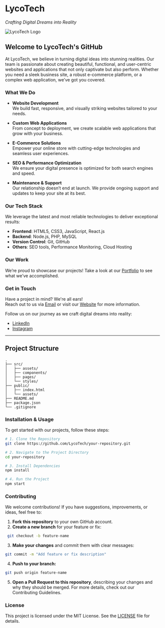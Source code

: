 # **LycoTech**  
*Crafting Digital Dreams into Reality*

![LycoTech Logo](https://placeholder.com/logo) <!-- Reemplaza con un enlace al logo de LycoTech -->

## **Welcome to LycoTech's GitHub**

At LycoTech, we believe in turning digital ideas into stunning realities. Our team is passionate about creating beautiful, functional, and user-centric websites and applications that not only captivate but also perform. Whether you need a sleek business site, a robust e-commerce platform, or a complex web application, we’ve got you covered.

### **What We Do**

- **Website Development**  
  We build fast, responsive, and visually striking websites tailored to your needs.

- **Custom Web Applications**  
  From concept to deployment, we create scalable web applications that grow with your business.

- **E-Commerce Solutions**  
  Empower your online store with cutting-edge technologies and seamless user experiences.

- **SEO & Performance Optimization**  
  We ensure your digital presence is optimized for both search engines and speed.

- **Maintenance & Support**  
  Our relationship doesn’t end at launch. We provide ongoing support and updates to keep your site at its best.

### **Our Tech Stack**

We leverage the latest and most reliable technologies to deliver exceptional results:

- **Frontend**: HTML5, CSS3, JavaScript, React.js
- **Backend**: Node.js, PHP, MySQL
- **Version Control**: Git, GitHub
- **Others**: SEO tools, Performance Monitoring, Cloud Hosting

### **Our Work**

We’re proud to showcase our projects! Take a look at our [Portfolio](https://lycotech.es) to see what we’ve accomplished.

### **Get in Touch**

Have a project in mind? We're all ears!  
Reach out to us via [Email](mailto:lycotechcorp@gmail.com) or visit our [Website](https://lycotech.es) for more information.

Follow us on our journey as we craft digital dreams into reality:

- [LinkedIn](https://www.linkedin.com/in/gabriel-dominguez-torres-43008231a)
- [Instagram](https://instagram.com)

---

## **Project Structure**

```plaintext
.
├── src/
│   ├── assets/
│   ├── components/
│   ├── pages/
│   └── styles/
├── public/
│   ├── index.html
│   └── assets/
├── README.md
├── package.json
└── .gitignore

```
### **Installation & Usage**

To get started with our projects, follow these steps:

```bash
# 1. Clone the Repository
git clone https://github.com/LycoTech/your-repository.git

# 2. Navigate to the Project Directory
cd your-repository

# 3. Install Dependencies
npm install

# 4. Run the Project
npm start
```

### **Contributing**

We welcome contributions! If you have suggestions, improvements, or ideas, feel free to:

1. **Fork this repository** to your own GitHub account.
2. **Create a new branch** for your feature or fix:
  ```bash
   git checkout -b feature-name
   ```
 3. **Make your changes** and commit them with clear messages:
   ```bash
   git commit -m "Add feature or fix description"
   ```
 4. **Push to your branch:**
   ```bash
   git push origin feature-name
   ```
5. **Open a Pull Request to this repository**, describing your changes and why they should be merged.
For more details, check out our Contributing Guidelines.

### **License**

This project is licensed under the MIT License. See the [LICENSE](LICENSE) file for details.



